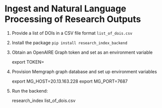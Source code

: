 # Ingest and Natural Language Processing of Research Outputs

1. Provide a list of DOIs in a CSV file format `list_of_dois.csv`
2. Install the package `pip install research_index_backend`
3. Obtain an OpenAIRE Graph token and set as an environment variable

    export TOKEN=<paste token here>

4. Provision Memgraph graph database and set up environment variables

    export MG_HOST=20.13.163.228
    export MG_PORT=7687

5. Run the backend:

    research_index list_of_dois.csv